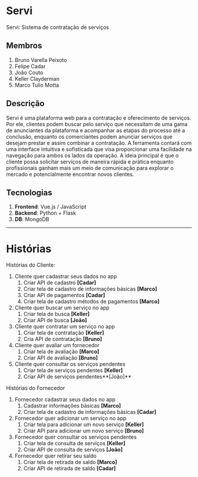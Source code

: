 # Servi
Servi: Sistema de contratação de serviços

## Membros
1. Bruno Varella Peixoto
1. Felipe Cadar
1. João Couto
1. Keller Clayderman
1. Marco Tulio Motta
 
## Descrição

Servi é uma plataforma web para a contratação e oferecimento de serviços. Por ele, clientes podem buscar pelo serviço que necessitam de uma gama de anunciantes da plataforma e acompanhar as etapas do processo até a conclusão, enquanto os comerciantes podem anunciar serviços que desejam prestar e assim combinar a contratação.
A ferramenta contará com uma interface intuitiva e sofisticada que visa proporcionar uma facilidade na navegação para ambos os lados da operação. A ideia principal é que o cliente possa solicitar serviços de maneira rápida e prática enquanto profissionais ganham mais um meio de comunicação para explorar o mercado e potencialmente encontrar novos clientes.

## Tecnologias
1. **Frontend**: Vue.js / JavaScript
1. **Backend**: Python + Flask
1. **DB**: MongoDB

________________

# Histórias

Histórias do Cliente:
1. Cliente quer cadastrar seus dados no app
   1. Criar API de cadastro **[Cadar]**
   2. Criar tela de cadastro de informações básicas **[Marco]**
   3. Criar API de  pagamentos **[Cadar]**
   4. Criar tela de cadastro métodos de pagamentos **[Marco]**
2. Cliente quer buscar um serviço no app
   1. Criar tela de busca **[Keller]**
   2. Criar API de busca **[João]**
3. Cliente quer contratar um serviço no app
   1. Criar tela de contratação **[Keller]**
   2. Cria API de contratação **[Bruno]**
4. Cliente quer avaliar um fornecedor
   1. Criar tela de avaliação **[Marco]**
   2. Criar API de avaliação **[Bruno]**
5. Cliente quer consultar os serviços pendentes
   1. Criar tela de serviços pendentes **[Keller]**
   2.  Criar API de serviços pendentes**[João]**

Histórias do Fornecedor
1. Fornecedor cadastrar seus dados no app
   1. Cadastrar informações básicas **[Marco]**
   2. Criar tela de cadastro de informações básicas **[Cadar]**
2. Fornecedor quer adicionar um serviço no app
   1. Criar tela para adicionar um novo serviço **[Keller]**
   2. Criar API para adicionar um novo serviço **[Bruno]**
3. Fornecedor quer consultar os serviços pendentes
   1. Criar tela de consulta de serviços **[Keller]**
   2. Criar API de consulta de serviços **[João]**
4. Fornecedor quer retirar seu saldo
   1. Criar tela de retirada de saldo **[Marco]**
   2.  Criar API de retirada de saldo **[Cadar]**
